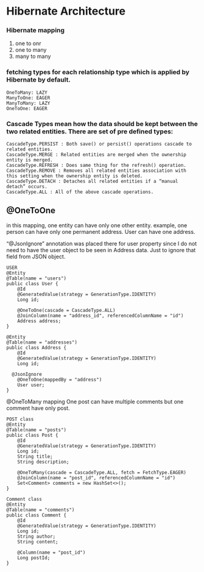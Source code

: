 # Hibernate Architecture


### Hibernate mapping
1. one to onr
2. one to many
3. many to many

### fetching types for each relationship type which is applied by Hibernate by default.
```
OneToMany: LAZY
ManyToOne: EAGER
ManyToMany: LAZY
OneToOne: EAGER
```

### Cascade Types mean how the data should be kept between the two related entities. There are set of pre defined types:
```
CascadeType.PERSIST : Both save() or persist() operations cascade to related entities.
CascadeType.MERGE : Related entities are merged when the ownership entity is merged.
CascadeType.REFRESH : Does same thing for the refresh() operation.
CascadeType.REMOVE : Removes all related entities association with this setting when the ownership entity is deleted.
CascadeType.DETACH : Detaches all related entities if a “manual detach” occurs.
CascadeType.ALL : All of the above cascade operations.
```

## @OneToOne
in this mapping, one entity can have only one other entity. example, one person can have only one permanent address. User can have one address.

“@JsonIgnore” annotation was placed there for user property since I do not need to have the user object to be seen in Address data. Just to ignore that field from JSON object.
```
USER
@Entity
@Table(name = "users")
public class User {
    @Id
    @GeneratedValue(strategy = GenerationType.IDENTITY)
    Long id;
  
    @OneToOne(cascade = CascadeType.ALL)
    @JoinColumn(name = "address_id", referencedColumnName = "id")
    Address address;
}

@Entity
@Table(name = "addresses")
public class Address {
    @Id
    @GeneratedValue(strategy = GenerationType.IDENTITY)
    Long id;

  @JsonIgnore
    @OneToOne(mappedBy = "address")
    User user;
}

```

@OneToMany mapping
One post can have multiple comments but one comment have only post.
```
POST class 
@Entity
@Table(name = "posts")
public class Post {
    @Id
    @GeneratedValue(strategy = GenerationType.IDENTITY)
    Long id;
    String title;
    String description;

    @OneToMany(cascade = CascadeType.ALL, fetch = FetchType.EAGER)
    @JoinColumn(name = "post_id", referencedColumnName = "id")
    Set<Comment> comments = new HashSet<>();
}

Comment class
@Entity
@Table(name = "comments")
public class Comment {
    @Id
    @GeneratedValue(strategy = GenerationType.IDENTITY)
    Long id;
    String author;
    String content;

    @Column(name = "post_id")
    Long postId;
}
```

